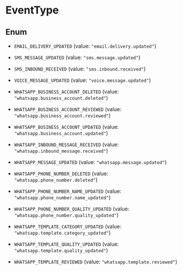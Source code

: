 

# EventType

## Enum


* `EMAIL_DELIVERY_UPDATED` (value: `"email.delivery.updated"`)

* `SMS_MESSAGE_UPDATED` (value: `"sms.message.updated"`)

* `SMS_INBOUND_RECEIVED` (value: `"sms.inbound.received"`)

* `VOICE_MESSAGE_UPDATED` (value: `"voice.message.updated"`)

* `WHATSAPP_BUSINESS_ACCOUNT_DELETED` (value: `"whatsapp.business_account.deleted"`)

* `WHATSAPP_BUSINESS_ACCOUNT_REVIEWED` (value: `"whatsapp.business_account.reviewed"`)

* `WHATSAPP_BUSINESS_ACCOUNT_UPDATED` (value: `"whatsapp.business_account.updated"`)

* `WHATSAPP_INBOUND_MESSAGE_RECEIVED` (value: `"whatsapp.inbound_message.received"`)

* `WHATSAPP_MESSAGE_UPDATED` (value: `"whatsapp.message.updated"`)

* `WHATSAPP_PHONE_NUMBER_DELETED` (value: `"whatsapp.phone_number.deleted"`)

* `WHATSAPP_PHONE_NUMBER_NAME_UPDATED` (value: `"whatsapp.phone_number.name_updated"`)

* `WHATSAPP_PHONE_NUMBER_QUALITY_UPDATED` (value: `"whatsapp.phone_number.quality_updated"`)

* `WHATSAPP_TEMPLATE_CATEGORY_UPDATED` (value: `"whatsapp.template.category_updated"`)

* `WHATSAPP_TEMPLATE_QUALITY_UPDATED` (value: `"whatsapp.template.quality_updated"`)

* `WHATSAPP_TEMPLATE_REVIEWED` (value: `"whatsapp.template.reviewed"`)




